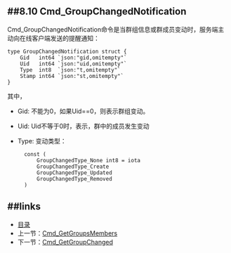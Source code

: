 ##8.10 Cmd_GroupChangedNotification
---
Cmd_GroupChangedNotification命令是当群组信息或群成员变动时，服务端主动向在线客户端发送的提醒通知：
	
	type GroupChangedNotification struct {
		Gid   int64 `json:"gid,omitempty"`
		Uid   int64 `json:"uid,omitempty"`
		Type  int8  `json:"t,omitempty"`
		Stamp int64 `json:"st,omitempty"`
	}

其中，

* Gid: 不能为0，如果Uid==0，则表示群组变动。
* Uid: Uid不等于0时，表示，群中的成员发生变动
* Type: 变动类型：

		const (
			GroupChangedType_None int8 = iota
			GroupChangedType_Create
			GroupChangedType_Updated
			GroupChangedType_Removed
		)


##links
---
* [目录](preface.md)
* 上一节：[Cmd_GetGroupsMembers](08.9.md)
* 下一节：[Cmd_GetGroupChanged](08.11.md)
